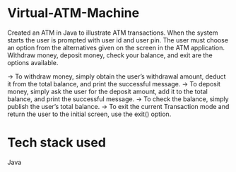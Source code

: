# Virtual-ATM-Machine
Created an ATM in Java to illustrate ATM transactions. When the system starts the user is prompted with user id and user pin. The user must choose an option from the alternatives given on the screen in the ATM application. Withdraw money, deposit money, check your balance, and exit are the options available.

-> To withdraw money, simply obtain the user’s withdrawal amount, deduct it from the total balance, and print the successful message.
-> To deposit money, simply ask the user for the deposit amount, add it to the total balance, and print the successful message.
-> To check the balance, simply publish the user’s total balance.
-> To exit the current Transaction mode and return the user to the initial screen, use the exit() option.

# Tech stack used
Java
